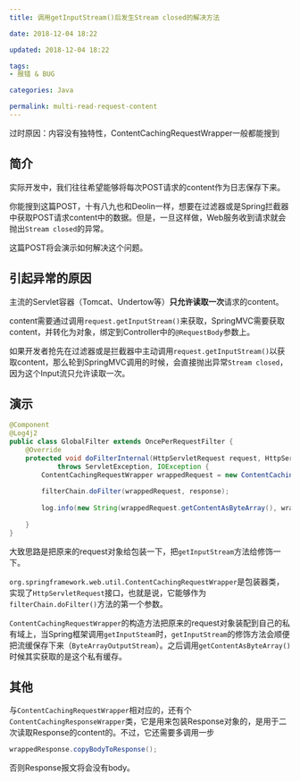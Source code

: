 ```yaml
---
title: 调用getInputStream()后发生Stream closed的解决方法

date: 2018-12-04 18:22

updated: 2018-12-04 18:22

tags:
- 报错 & BUG

categories: Java

permalink: multi-read-request-content
---
```


过时原因：内容没有独特性，ContentCachingRequestWrapper一般都能搜到

## 简介

实际开发中，我们往往希望能够将每次POST请求的content作为日志保存下来。

你能搜到这篇POST，十有八九也和Deolin一样，想要在过滤器或是Spring拦截器中获取POST请求content中的数据。但是，一旦这样做，Web服务收到请求就会抛出`Stream closed`的异常。

这篇POST将会演示如何解决这个问题。



## 引起异常的原因

主流的Servlet容器（Tomcat、Undertow等）**只允许读取一次**请求的content。

content需要通过调用`request.getInputStream()`来获取，SpringMVC需要获取content，并转化为对象，绑定到Controller中的`@RequestBody`参数上。

如果开发者抢先在过滤器或是拦截器中主动调用`request.getInputStream()`以获取content，那么轮到SpringMVC调用的时候，会直接抛出异常`Stream closed`，因为这个Input流只允许读取一次。



## 演示

~~~java
@Component
@Log4j2
public class GlobalFilter extends OncePerRequestFilter {
    @Override
    protected void doFilterInternal(HttpServletRequest request, HttpServletResponse response, FilterChain filterChain)
            throws ServletException, IOException {
        ContentCachingRequestWrapper wrappedRequest = new ContentCachingRequestWrapper(request);
           
        filterChain.doFilter(wrappedRequest, response);
           
        log.info(new String(wrappedRequest.getContentAsByteArray(), wrappedRequest.getCharacterEncoding()));
       
    }    
}
~~~



大致思路是把原来的request对象给包装一下，把`getInputStream`方法给修饰一下。

`org.springframework.web.util.ContentCachingRequestWrapper`是包装器类，实现了`HttpServletRequest`接口，也就是说，它能够作为`filterChain.doFilter()`方法的第一个参数。

`ContentCachingRequestWrapper`的构造方法把原来的request对象装配到自己的私有域上，当Spring框架调用`getInputSteam`时，`getInputStream`的修饰方法会顺便把流缓保存下来（`ByteArrayOutputStream`）。之后调用`getContentAsByteArray()`时候其实获取的是这个私有缓存。



## 其他

与`ContentCachingRequestWrapper`相对应的，还有个`ContentCachingResponseWrapper`类，它是用来包装Response对象的，是用于二次读取Response的content的。不过，它还需要多调用一步

~~~java
wrappedResponse.copyBodyToResponse();
~~~

否则Response报文将会没有body。